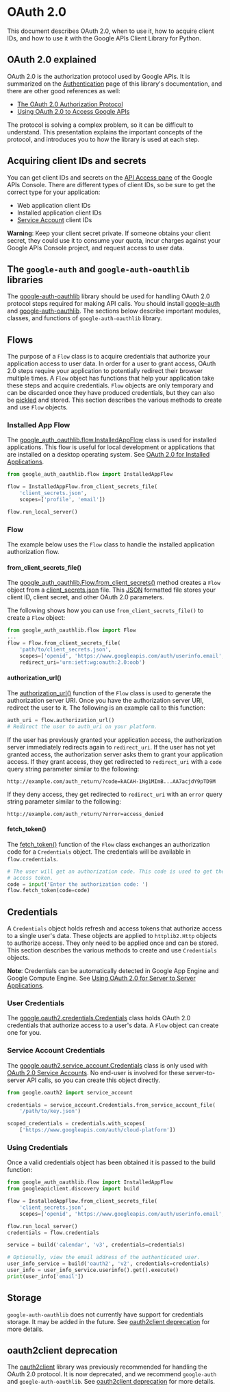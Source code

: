 # OAuth 2.0

This document describes OAuth 2.0, when to use it, how to acquire client IDs, and how to use it with the Google APIs Client Library for Python.

## OAuth 2.0 explained

OAuth 2.0 is the authorization protocol used by Google APIs. It is summarized on the [Authentication](auth.md) page of this library's documentation, and there are other good references as well:

*   [The OAuth 2.0 Authorization Protocol](https://tools.ietf.org/html/rfc6749)
*   [Using OAuth 2.0 to Access Google APIs](https://developers.google.com/accounts/docs/OAuth2)

The protocol is solving a complex problem, so it can be difficult to understand. This presentation explains the important concepts of the protocol, and introduces you to how the library is used at each step.

## Acquiring client IDs and secrets

You can get client IDs and secrets on the [API Access pane](https://console.developers.google.com/apis/credentials) of the Google APIs Console. There are different types of client IDs, so be sure to get the correct type for your application:

*   Web application client IDs
*   Installed application client IDs
*   [Service Account](https://developers.google.com/accounts/docs/OAuth2ServiceAccount) client IDs

**Warning**: Keep your client secret private. If someone obtains your client secret, they could use it to consume your quota, incur charges against your Google APIs Console project, and request access to user data.

## The `google-auth` and `google-auth-oauthlib` libraries

The [google-auth-oauthlib](https://google-auth-oauthlib.readthedocs.io/en/latest/reference/modules.html) library should be used for handling OAuth 2.0 protocol steps required for making API calls. You should install [google-auth](https://pypi.org/project/google-auth) and [google-auth-oauthlib](https://pypi.org/project/google-auth-oauthlib). The sections below describe important modules, classes, and functions of `google-auth-oauthlib` library.

## Flows

The purpose of a `Flow` class is to acquire credentials that authorize your application access to user data. In order for a user to grant access, OAuth 2.0 steps require your application to potentially redirect their browser multiple times. A `Flow` object has functions that help your application take these steps and acquire credentials. `Flow` objects are only temporary and can be discarded once they have produced credentials, but they can also be [pickled](http://docs.python.org/library/pickle.html) and stored. This section describes the various methods to create and use `Flow` objects.

### Installed App Flow

The [google_auth_oauthlib.flow.InstalledAppFlow](https://google-auth-oauthlib.readthedocs.io/en/latest/reference/google_auth_oauthlib.flow.html#google_auth_oauthlib.flow.InstalledAppFlow) class is used for installed applications. This flow is useful for local development or applications that are installed on a desktop operating system. See [OAuth 2.0 for Installed Applications](oauth-installed.md).

```python
from google_auth_oauthlib.flow import InstalledAppFlow

flow = InstalledAppFlow.from_client_secrets_file(
    'client_secrets.json',
    scopes=['profile', 'email'])

flow.run_local_server()
```

### Flow

The example below uses the `Flow` class to handle the installed application authorization flow.

#### from_client_secrets_file()

The [google_auth_oauthlib.Flow.from_client_secrets()](https://google-auth-oauthlib.readthedocs.io/en/latest/reference/google_auth_oauthlib.flow.html#google_auth_oauthlib.flow.Flow.from_client_secrets_file) method creates a `Flow` object from a [client_secrets.json](client-secrets.md) file. This [JSON](http://www.json.org/) formatted file stores your client ID, client secret, and other OAuth 2.0 parameters.

The following shows how you can use `from_client_secrets_file()` to create a `Flow` object:

```python
from google_auth_oauthlib.flow import Flow
...
flow = Flow.from_client_secrets_file(
    'path/to/client_secrets.json',
    scopes=['openid', 'https://www.googleapis.com/auth/userinfo.email', 'https://www.googleapis.com/auth/userinfo.profile'],
    redirect_uri='urn:ietf:wg:oauth:2.0:oob')
```                               

#### authorization_url()

The [authorization_url()](https://google-auth-oauthlib.readthedocs.io/en/latest/reference/google_auth_oauthlib.flow.html#google_auth_oauthlib.flow.InstalledAppFlow.authorization_url) function of the `Flow` class is used to generate the authorization server URI. Once you have the authorization server URI, redirect the user to it. The following is an example call to this function:

```python
auth_uri = flow.authorization_url()
# Redirect the user to auth_uri on your platform.
```

If the user has previously granted your application access, the authorization server immediately redirects again to `redirect_uri`. If the user has not yet granted access, the authorization server asks them to grant your application access. If they grant access, they get redirected to `redirect_uri` with a `code` query string parameter similar to the following:

`http://example.com/auth_return/?code=kACAH-1Ng1MImB...AA7acjdY9pTD9M`

If they deny access, they get redirected to `redirect_uri` with an `error` query string parameter similar to the following:

`http://example.com/auth_return/?error=access_denied`

#### fetch_token()

The [fetch_token()](https://google-auth-oauthlib.readthedocs.io/en/latest/reference/google_auth_oauthlib.flow.html#google_auth_oauthlib.flow.InstalledAppFlow.fetch_token) function of the `Flow` class exchanges an authorization code for a `Credentials` object. The credentials will be available in `flow.credentials`.

```python
# The user will get an authorization code. This code is used to get the
# access token.
code = input('Enter the authorization code: ')
flow.fetch_token(code=code)
```


## Credentials

A `Credentials` object holds refresh and access tokens that authorize access to a single user's data. These objects are applied to `httplib2.Http` objects to authorize access. They only need to be applied once and can be stored. This section describes the various methods to create and use `Credentials` objects.

**Note**: Credentials can be automatically detected in Google App Engine and Google Compute Engine. See [Using OAuth 2.0 for Server to Server Applications](oauth-server.md#examples).

### User Credentials

The [google.oauth2.credentials.Credentials](https://google-auth.readthedocs.io/en/latest/reference/google.oauth2.credentials.html#google.oauth2.credentials.Credentials) class holds OAuth 2.0 credentials that authorize access to a user's data. A `Flow` object can create one for you.

### Service Account Credentials

The [google.oauth2.service_account.Credentials](https://google-auth.readthedocs.io/en/latest/reference/google.oauth2.service_account.html#google.oauth2.service_account.Credentials) class is only used with [OAuth 2.0 Service Accounts](https://developers.google.com/accounts/docs/OAuth2ServiceAccount). No end-user is involved for these server-to-server API calls, so you can create this object directly.

```python
from google.oauth2 import service_account

credentials = service_account.Credentials.from_service_account_file(
    '/path/to/key.json')

scoped_credentials = credentials.with_scopes(
    ['https://www.googleapis.com/auth/cloud-platform'])
```

### Using Credentials

Once a valid credentials object has been obtained it is passed to the build function:

```python
from google_auth_oauthlib.flow import InstalledAppFlow
from googleapiclient.discovery import build

flow = InstalledAppFlow.from_client_secrets_file(
    'client_secrets.json',
    scopes=['openid', 'https://www.googleapis.com/auth/userinfo.email', 'https://www.googleapis.com/auth/userinfo.profile'])

flow.run_local_server()
credentials = flow.credentials

service = build('calendar', 'v3', credentials=credentials)

# Optionally, view the email address of the authenticated user.
user_info_service = build('oauth2', 'v2', credentials=credentials)
user_info = user_info_service.userinfo().get().execute()
print(user_info['email'])

```

## Storage

`google-auth-oauthlib` does not currently have support for credentials storage. It may be added in the future. See [oauth2client deprecation](https://google-auth.readthedocs.io/en/latest/oauth2client-deprecation.html#replacement) for more details.

## oauth2client deprecation
The [oauth2client](http://oauth2client.readthedocs.org/en/latest/index.html) library was previously recommended for handling the OAuth 2.0 protocol. It is now deprecated, and we recommend `google-auth` and `google-auth-oauthlib`. See [oauth2client deprecation](https://google-auth.readthedocs.io/en/latest/oauth2client-deprecation.html) for more details.
